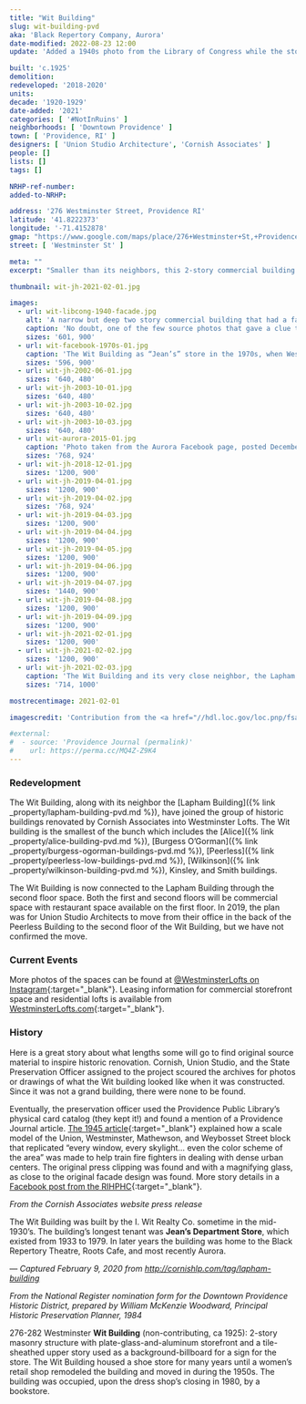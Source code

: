 ```yaml
---
title: "Wit Building"
slug: wit-building-pvd
aka: 'Black Repertory Company, Aurora'
date-modified: 2022-08-23 12:00
update: 'Added a 1940s photo from the Library of Congress while the storefront was Jean’s Department Store'

built: 'c.1925'
demolition:
redeveloped: '2018-2020'
units:
decade: '1920-1929'
date-added: '2021'
categories: [ '#NotInRuins' ]
neighborhoods: [ 'Downtown Providence' ]
town: [ 'Providence, RI' ]
designers: [ 'Union Studio Architecture', 'Cornish Associates' ]
people: []
lists: []
tags: []

NRHP-ref-number:
added-to-NRHP:

address: '276 Westminster Street, Providence RI'
latitude: '41.8222373'
longitude: '-71.4152878'
gmap: "https://www.google.com/maps/place/276+Westminster+St,+Providence,+RI+02903/@41.8222373,-71.4152878,17z/data=!3m1!4b1!4m5!3m4!1s0x89e445139d9a5935:0xd4f8ef488e7a81a6!8m2!3d41.8222373!4d-71.4130991"
street: [ 'Westminster St' ]

meta: ""
excerpt: "Smaller than its neighbors, this 2-story commercial building joined the ranks of its neightbors in the collective called “Westminster Lofts”"

thumbnail: wit-jh-2021-02-01.jpg

images:
  - url: wit-libcong-1940-facade.jpg
    alt: 'A narrow but deep two story commercial building that had a fairly non-descript façade until the architects for the redevelopment conducted deep research to replicate what might have been an obsidian glass tile façade with large commercial window openings'
    caption: 'No doubt, one of the few source photos that gave a clue to the renovation architects about what the building might have looked like beneath the mid-century veneer that destroyed the original façade. “Hanging Christmas decorations in Providence, Rhode Island,” December 1940, Jack Delano, photographer. Farm Security Administration - Office of War Information Photograph Collection (Library of Congress).'
    sizes: '601, 900'
  - url: wit-facebook-1970s-01.jpg
    caption: 'The Wit Building as “Jean’s” store in the 1970s, when Westminster Street was a pedestrian mall and commercial-building style tended towards flat surfaces with very little ornamentation. Contributed by David Doiron from Facebook'
    sizes: '596, 900'
  - url: wit-jh-2002-06-01.jpg
    sizes: '640, 480'
  - url: wit-jh-2003-10-01.jpg
    sizes: '640, 480'
  - url: wit-jh-2003-10-02.jpg
    sizes: '640, 480'
  - url: wit-jh-2003-10-03.jpg
    sizes: '640, 480'
  - url: wit-aurora-2015-01.jpg
    caption: 'Photo taken from the Aurora Facebook page, posted December 2015'
    sizes: '768, 924'
  - url: wit-jh-2018-12-01.jpg
    sizes: '1200, 900'
  - url: wit-jh-2019-04-01.jpg
    sizes: '1200, 900'
  - url: wit-jh-2019-04-02.jpg
    sizes: '768, 924'
  - url: wit-jh-2019-04-03.jpg
    sizes: '1200, 900'
  - url: wit-jh-2019-04-04.jpg
    sizes: '1200, 900'
  - url: wit-jh-2019-04-05.jpg
    sizes: '1200, 900'
  - url: wit-jh-2019-04-06.jpg
    sizes: '1200, 900'
  - url: wit-jh-2019-04-07.jpg
    sizes: '1440, 900'
  - url: wit-jh-2019-04-08.jpg
    sizes: '1200, 900'
  - url: wit-jh-2019-04-09.jpg
    sizes: '1200, 900'
  - url: wit-jh-2021-02-01.jpg
    sizes: '1200, 900'
  - url: wit-jh-2021-02-02.jpg
    sizes: '1200, 900'
  - url: wit-jh-2021-02-03.jpg
    caption: 'The Wit Building and its very close neighbor, the Lapham Building, now joined at the second floor'
    sizes: '714, 1000'

mostrecentimage: 2021-02-01

imagescredit: 'Contribution from the <a href="//hdl.loc.gov/loc.pnp/fsa.8a34929" target="_blank">Library of Congress</a> and the David Doiron and Aurora Facebook pages'

#external:
#  - source: 'Providence Journal (permalink)'
#    url: https://perma.cc/MQ4Z-Z9K4
---
```


### Redevelopment

The Wit Building, along with its neighbor the [Lapham Building]({% link _property/lapham-building-pvd.md %}), have joined the group of historic buildings renovated by Cornish Associates into Westminster Lofts. The Wit building is the smallest of the bunch which includes the [Alice]({% link _property/alice-building-pvd.md %}), [Burgess O’Gorman]({% link _property/burgess-ogorman-buildings-pvd.md %}), [Peerless]({% link _property/peerless-low-buildings-pvd.md %}), [Wilkinson]({% link _property/wilkinson-building-pvd.md %}), Kinsley, and Smith buildings.

The Wit Building is now connected to the Lapham Building through the second floor space. Both the first and second floors will be commercial space with restaurant space available on the first floor. In 2019, the plan was for Union Studio Architects to move from their office in the back of the Peerless Building to the second floor of the Wit Building, but we have not confirmed the move.


### Current Events

More photos of the spaces can be found at [@WestminsterLofts on Instagram](//www.instagram.com/westminsterlofts/){:target="_blank"}. Leasing information for commercial storefront space and residential lofts is available from [WestminsterLofts.com](//westminsterlofts.com){:target="_blank"}.


### History

Here is a great story about what lengths some will go to find original source material to inspire historic renovation. Cornish, Union Studio, and the State Preservation Officer assigned to the project scoured the archives for photos or drawings of what the Wit building looked like when it was constructed. Since it was not a grand building, there were none to be found.

Eventually, the preservation officer used the Providence Public Library’s physical card catalog (they kept it!) and found a mention of a Providence Journal article. [The 1945 article](//provlibdigital.org/islandora/object/islandora%3A5633){:target="_blank"} explained how a scale model of the Union, Westminster, Mathewson, and Weybosset Street block that replicated “every window, every skylight… even the color scheme of the area” was made to help train fire fighters in dealing with dense urban centers. The original press clipping was found and with a magnifying glass, as close to the original facade design was found. More story details in a [Facebook post from the RIHPHC](//www.facebook.com/rihphc/posts/2698666850398854){:target="_blank"}.


_From the Cornish Associates website press release_

The Wit Building was built by the I. Wit Realty Co. sometime in the mid-1930’s. The building’s longest tenant was **Jean’s Department Store**, which existed from 1933 to 1979. In later years the building was home to the Black Repertory Theatre, Roots Cafe, and most recently Aurora.

— _Captured February 9, 2020 from http://cornishlp.com/tag/lapham-building_


_From the National Register nomination form for the Downtown Providence Historic District, prepared by William McKenzie Woodward, Principal Historic Preservation Planner, 1984_

276-282 Westminster **Wit Building** (non-contributing, ca 1925): 2-story masonry structure with plate-glass-and-aluminum storefront and a tile-sheathed upper story used as a background-billboard for a sign for the store. The Wit Building housed a shoe store for many years until a women’s retail shop remodeled the building and moved in during the 1950s. The building was occupied, upon the dress shop’s closing in 1980, by a bookstore.

